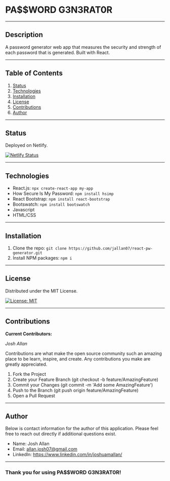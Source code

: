 # **PA$$WORD G3N3RAT0R**

---

## **Description**

A password generator web app that measures the security and strength of each password that is generated. Built with React.

---

## **Table of Contents**

1. [Status](#Status)
2. [Technologies](#Technologies)
3. [Installation](#Installation)
4. [License](#License)
5. [Contributions](#Contributions)
6. [Author](#Author)

---

## **Status**

Deployed on Netlify.

[![Netlify Status](https://api.netlify.com/api/v1/badges/d1ff2e2f-585b-420d-b5e2-51e80e111803/deploy-status)](https://app.netlify.com/sites/react-pw-generator/deploys)

---

## **Technologies**

- React.js: `npx create-react-app my-app`
- How Secure Is My Password: `npm install hsimp`
- React Bootstrap: `npm install react-bootstrap`
- Bootswatch: `npm install bootswatch`
- Javascript
- HTML/CSS

---

## **Installation**

1. Clone the repo: `git clone https://github.com/jallan07/react-pw-generator.git`
2. Install NPM packages: `npm i`

---

## **License**

Distributed under the MIT License.

[![License: MIT](https://img.shields.io/badge/License-MIT-yellow.svg)](https://opensource.org/licenses/MIT)

---

## **Contributions**

**Current Contributors:**

_Josh Allan_

Contributions are what make the open source community such an amazing place to be learn, inspire, and create. Any contributions you make are greatly appreciated.

1. Fork the Project
2. Create your Feature Branch (git checkout -b feature/AmazingFeature)
3. Commit your Changes (git commit -m 'Add some AmazingFeature')
4. Push to the Branch (git push origin feature/AmazingFeature)
5. Open a Pull Request

---

## **Author**

Below is contact information for the author of this application. Please feel free to reach out directly if additional questions exist.

- Name: Josh Allan
- Email: allan.josh07@gmail.com
- LinkedIn: https://www.linkedin.com/in/joshuamallan/

---

### Thank you for using PA$$WORD G3N3RAT0R!
